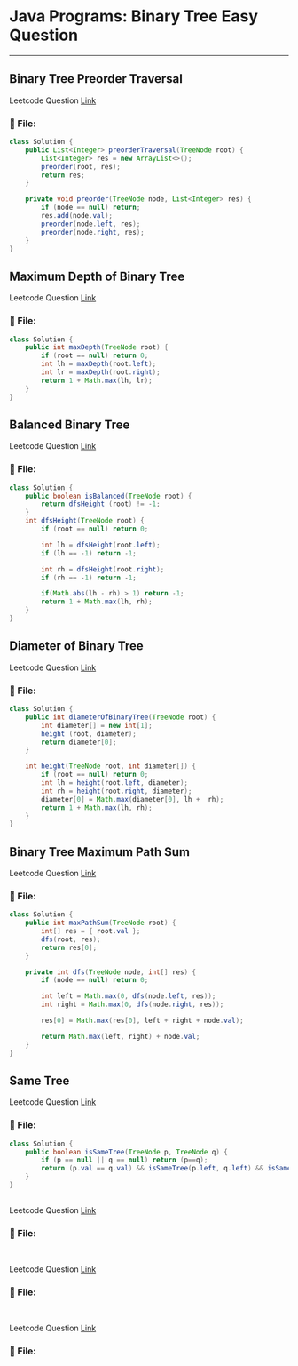 # Java Programs: Binary Tree Easy Question
---


##  Binary Tree Preorder Traversal
Leetcode Question [Link]()
### 📄 File:
```java
class Solution {
    public List<Integer> preorderTraversal(TreeNode root) {
        List<Integer> res = new ArrayList<>();
        preorder(root, res);
        return res;        
    }

    private void preorder(TreeNode node, List<Integer> res) {
        if (node == null) return;
        res.add(node.val);
        preorder(node.left, res);
        preorder(node.right, res);
    }    
}
```

##  Maximum Depth of Binary Tree
Leetcode Question [Link](https://leetcode.com/problems/maximum-depth-of-binary-tree/)
### 📄 File:
```java
class Solution {
    public int maxDepth(TreeNode root) { 
        if (root == null) return 0;
        int lh = maxDepth(root.left);
        int lr = maxDepth(root.right);
        return 1 + Math.max(lh, lr);
    }
}
```

##  Balanced Binary Tree
Leetcode Question [Link](https://leetcode.com/problems/balanced-binary-tree/)
### 📄 File:
```java
class Solution {
    public boolean isBalanced(TreeNode root) {
        return dfsHeight (root) != -1;
    }
    int dfsHeight(TreeNode root) {
        if (root == null) return 0;

        int lh = dfsHeight(root.left);
        if (lh == -1) return -1;

        int rh = dfsHeight(root.right);
        if (rh == -1) return -1;

        if(Math.abs(lh - rh) > 1) return -1;
        return 1 + Math.max(lh, rh);
    }
}
```

##  Diameter of Binary Tree
Leetcode Question [Link](https://leetcode.com/problems/diameter-of-binary-tree/description/)
### 📄 File:
```java
class Solution {
    public int diameterOfBinaryTree(TreeNode root) {
        int diameter[] = new int[1];
        height (root, diameter);
        return diameter[0];
    }

    int height(TreeNode root, int diameter[]) {
        if (root == null) return 0;
        int lh = height(root.left, diameter);
        int rh = height(root.right, diameter);
        diameter[0] = Math.max(diameter[0], lh +  rh);
        return 1 + Math.max(lh, rh);
    }
}
```

##  Binary Tree Maximum Path Sum
Leetcode Question [Link](https://leetcode.com/problems/binary-tree-maximum-path-sum/)
### 📄 File:
```java
class Solution {
    public int maxPathSum(TreeNode root) {
        int[] res = { root.val };
        dfs(root, res);
        return res[0];
    }

    private int dfs(TreeNode node, int[] res) {
        if (node == null) return 0;

        int left = Math.max(0, dfs(node.left, res));
        int right = Math.max(0, dfs(node.right, res));

        res[0] = Math.max(res[0], left + right + node.val);

        return Math.max(left, right) + node.val;
    }    
}
```

##  Same Tree
Leetcode Question [Link](https://leetcode.com/problems/same-tree/description/)
### 📄 File:
```java
class Solution {
    public boolean isSameTree(TreeNode p, TreeNode q) {
        if (p == null || q == null) return (p==q);
        return (p.val == q.val) && isSameTree(p.left, q.left) && isSameTree(p.right, q.right);
    }
}
```

##  
Leetcode Question [Link]()
### 📄 File:
```java

```

##  
Leetcode Question [Link]()
### 📄 File:
```java

```

##  
Leetcode Question [Link]()
### 📄 File:
```java

```



